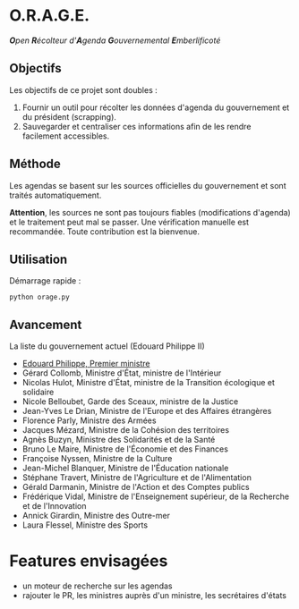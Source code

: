 # O.R.A.G.E.
_**O**pen **R**écolteur d'**A**genda **G**ouvernemental **E**mberlificoté_


## Objectifs

Les objectifs de ce projet sont doubles :

1. Fournir un outil pour récolter les données d'agenda du gouvernement et du président (scrapping).
2. Sauvegarder et centraliser ces informations afin de les rendre facilement accessibles.

## Méthode

Les agendas se basent sur les sources officielles du gouvernement et sont traités automatiquement.

**Attention**, les sources ne sont pas toujours fiables (modifications d'agenda) et le traitement peut mal se passer.
Une vérification manuelle est recommandée.
Toute contribution est la bienvenue.

## Utilisation

Démarrage rapide :

`python orage.py`


## Avancement

La liste du gouvernement actuel (Edouard Philippe II)

* [Edouard Philippe, Premier ministre](https://framagenda.org/index.php/apps/calendar/p/MC9RdXYxp55WQPDM/Edouard-Philippe)
* Gérard Collomb, Ministre d'État, ministre de l'Intérieur
* Nicolas Hulot, Ministre d'État, ministre de la Transition écologique et solidaire
* Nicole Belloubet, Garde des Sceaux, ministre de la Justice
* Jean-Yves Le Drian, Ministre de l'Europe et des Affaires étrangères
* Florence Parly, Ministre des Armées
* Jacques Mézard, Ministre de la Cohésion des territoires
* Agnès Buzyn, Ministre des Solidarités et de la Santé
* Bruno Le Maire, Ministre de l'Économie et des Finances
* Françoise Nyssen, Ministre de la Culture
* Jean-Michel Blanquer, Ministre de l'Éducation nationale
* Stéphane Travert, Ministre de l'Agriculture et de l'Alimentation
* Gérald Darmanin, Ministre de l'Action et des Comptes publics
* Frédérique Vidal, Ministre de l'Enseignement supérieur, de la Recherche et de l'Innovation
* Annick Girardin, Ministre des Outre-mer
* Laura Flessel, Ministre des Sports

# Features envisagées

* un moteur de recherche sur les agendas
* rajouter le PR, les ministres auprès d'un ministre, les secrétaires d'états

